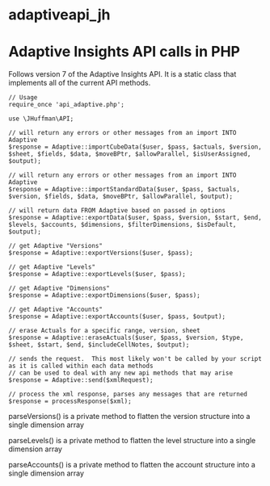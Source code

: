 adaptiveapi_jh
==============

# Adaptive Insights API calls in PHP

Follows version 7 of the Adaptive Insights API.  It is a static class that implements all of the current API methods.


```
// Usage
require_once 'api_adaptive.php';

use \JHuffman\API;

// will return any errors or other messages from an import INTO Adaptive
$response = Adaptive::importCubeData($user, $pass, $actuals, $version, $sheet, $fields, $data, $moveBPtr, $allowParallel, $isUserAssigned, $output);

// will return any errors or other messages from an import INTO Adaptive
$response = Adaptive::importStandardData($user, $pass, $actuals, $version, $fields, $data, $moveBPtr, $allowParallel, $output);

// will return data FROM Adaptive based on passed in options
$response = Adaptive::exportData($user, $pass, $version, $start, $end, $levels, $accounts, $dimensions, $filterDimensions, $isDefault, $output);

// get Adaptive "Versions"
$response = Adaptive::exportVersions($user, $pass);

// get Adaptive "Levels"
$response = Adaptive::exportLevels($user, $pass);

// get Adaptive "Dimensions"
$response = Adaptive::exportDimensions($user, $pass);

// get Adaptive "Accounts"
$response = Adaptive::exportAccounts($user, $pass, $output);

// erase Actuals for a specific range, version, sheet
$response = Adaptive::eraseActuals($user, $pass, $version, $type, $sheet, $start, $end, $includeCellNotes, $output);

// sends the request.  This most likely won't be called by your script as it is called within each data methods
// can be used to deal with any new api methods that may arise
$response = Adaptive::send($xmlRequest);

// process the xml response, parses any messages that are returned
$response = processResponse($xml);

```

parseVersions() is a private method to flatten the version structure into a single dimension array

parseLevels() is a private method to flatten the level structure into a single dimension array

parseAccounts() is a private method to flatten the account structure into a single dimension array